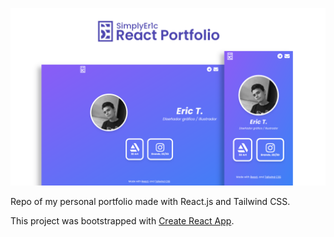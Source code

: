 
![Preview](/preview.png)

Repo of my personal portfolio made with React.js and Tailwind CSS.

This project was bootstrapped with [Create React App](https://github.com/facebook/create-react-app).

